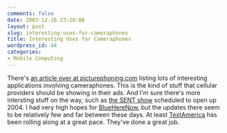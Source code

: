 ```yaml
---
comments: false
date: 2003-12-16 23:20:08
layout: post
slug: interesting-uses-for-cameraphones
title: Interesting Uses for Cameraphones
wordpress_id: 44
categories:
- Mobile Computing
---
```


There's [an article over at picturephoning.com](http://www.textually.org/picturephoning/archives/cat_picturephoning_2003_the_year_in_review.htm) listing lots of interesting applications involving cameraphones. This is the kind of stuff that cellular providers should be showing in their ads. And I'm sure there's more intersting stuff on the way, such as [the SENT show](http://www.sentonline.com/index.html) scheduled to open up 2004. I had very high hopes for [BlueHereNow](http://www.phrint.com/blueherenow/benews/index.php), but the updates there seem to be relatively few and far between these days. At least [TextAmerica](http://www.textamerica.com/) has been rolling along at a great pace. They've done a great job.
